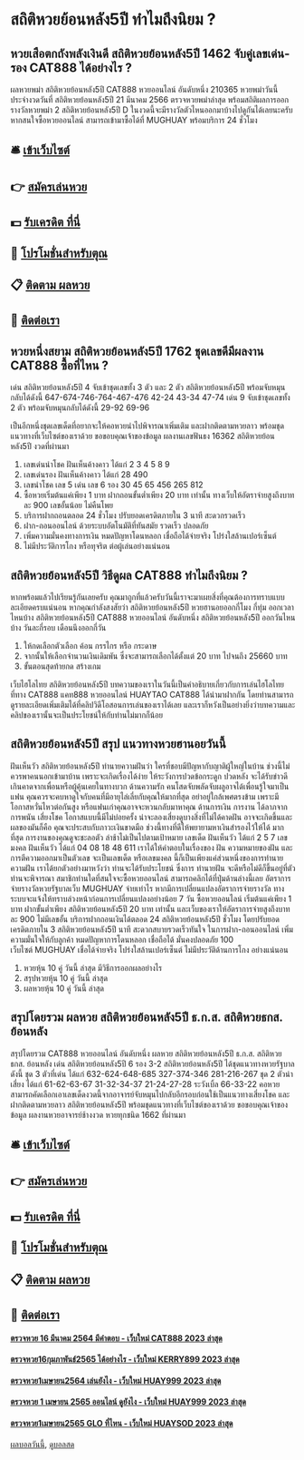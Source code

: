 # สถิติหวยย้อนหลัง5ปี ทำไมถึงนิยม ?
## หวยเสือตกถังพลังเงินดี สถิติหวยย้อนหลัง5ปี 1462 จับคู่เลขเด่น-รอง CAT888 ได้อย่างไร ?
ผลหวยพม่า สถิติหวยย้อนหลัง5ปี CAT888 หวยออนไลน์ อันดับหนึ่ง 210365 หวยพม่าวันนี้ ประจำงวดวันที่ สถิติหวยย้อนหลัง5ปี 21 มีนาคม 2566 ตรวจหวยพม่าล่าสุด พร้อมสถิติผลการออกรางวัลหวยพม่า 2 สถิติหวยย้อนหลัง5ปี D ในงวดนี้จะมีรางวัลตัวไหนออกมาบ้างไปดูกันได้เลยนะครับ หากสนใจซื้อหวยออนไลน์ สามารถเข้ามาซื้อได้ที่ MUGHUAY พร้อมบริการ 24 ชั่วโมง

## 🛎 [เข้าเว็บไซต์](https://bit.ly/3BG5bNw)
## 👉 [สมัครเล่นหวย](https://bit.ly/3BG5bNw)
## 💵 [รับเครดิต ที่นี่](https://bit.ly/3C3mvgS)
## 👑 [โปรโมชั่นสำหรับตุณ](https://bit.ly/3C3mvgS)
## 📋 [ติดตาม ผลหวย](https://bit.ly/3C3mvgS)
## 📱 [ติดต่อเรา](https://bit.ly/3C3mvgS)

## หวยหนึ่งสยาม สถิติหวยย้อนหลัง5ปี 1762 ชุดเลขดีมีผลงาน CAT888 ซื้อที่ไหน ?
เด่น สถิติหวยย้อนหลัง5ปี 4 จับเข้าชุดเลขทั้ง 3 ตัว และ 2 ตัว สถิติหวยย้อนหลัง5ปี พร้อมจับหมุนกลับได้ดังนี้
647-674-746-764-467-476
42-24
43-34
47-74
เด่น 9 จับเข้าชุดเลขทั้ง 2 ตัว พร้อมจับหมุนกลับได้ดังนี้
29-92
69-96

เป็นอีกหนึ่งชุดเลขเด็ดที่อยากจะให้คอหวยนำไปพิจารณาเพิ่มเติม และฝากติดตามหวยลาว พร้อมชุดแนวทางที่เว็บไซต์ของเราด้วย
ขอขอบคุณเจ้าของข้อมูล
ผลงานเลขฟันธง 16362 สถิติหวยย้อนหลัง5ปี งวดที่ผ่านมา
1. เลขเด่นนำโชค ฝันเห็นค้างคาว ได้แก่ 2 3 4 5 8 9
2. เลขเด่นรอง ฝันเห็นค้างคาว ได้แก่ 28 490
3. เลขนำโชค เลข 5 เด่น เลข 6 รอง 30 45 65 456 265 812
4. ซื้อหวยเริ่มต้นแค่เพียง 1 บาท ฝากถอนขั้นต่ำเพียง 20 บาท เท่านั้น ทางเว็บให้อัตราจ่ายสูงถึงบาทละ 900 เลขอั้นน้อย ไม่คืนโพย
5. บริการฝากถอนตลอด 24 ชั่วโมง ปรับยอดเครดิตภายใน 3 นาที สะดวกรวดเร็ว
6. ฝาก-ถอนออนไลน์ ด้วยระบบอัตโนมัติที่ทันสมัย รวดเร็ว ปลอดภัย
7. เพิ่มความมั่นคงทางการเงิน หมดปัญหาโดนหลอก เชื่อถือได้จ่ายจริง โปร่งใสล้านเปอร์เซ็นต์
8. ไม่มีประวัติการโกง หรือทุจริต ต่อผู้เล่นอย่างแน่นอน

## สถิติหวยย้อนหลัง5ปี วิธีดูผล CAT888 ทำไมถึงนิยม ?
หากพร้อมแล้วไปเรียนรู้กันเลยครับ
คุณมาถูกที่แล้วครับวันนี้เราจะมาเผยสิ่งที่คุณต้องการทราบแบบละเอียดครบแน่นอน
หากคุณกำลังสงสัยว่า สถิติหวยย้อนหลัง5ปี หวยฮานอยออกกี่โมง กี่ทุ่ม ออกเวลาไหนบ้าง สถิติหวยย้อนหลัง5ปี CAT888 หวยออนไลน์ อันดับหนึ่ง สถิติหวยย้อนหลัง5ปี ออกวันไหนบ้าง วันละกี่รอบ เดือนนึงออกกี่วัน
1. ให้กดเลือกตัวเลือก ค้อน กรรไกร หรือ กระดาษ
2. จากนั้นให้เลือกจำนวนเงินเดิมพัน ซึ่งจะสามารถเลือกได้ตั้งแต่ 20 บาท ไปจนถึง 25660 บาท
3. ขั้นตอนสุดท้ายกด สร้างเกม

เว็บไฮโลไทย สถิติหวยย้อนหลัง5ปี บทความของเราในวันนี้เป็นคำอธิบายเกี่ยวกับการเล่นไฮโลไทยที่ทาง CAT888 แคท888 หวยออนไลน์ HUAYTAO CAT888 ได้นำมาฝากกัน โดยท่านสามารถดูรายละเอียดเพิ่มเติมได้ที่คลิปวิดีโอสอนการเล่นของเราได้เลย และเราก็หวังเป็นอย่างยิ่งว่าบทความและคลิปของเรานั้นจะเป็นประโยชน์ให้กับท่านไม่มากก็น้อย

## สถิติหวยย้อนหลัง5ปี สรุป แนวทางหวยฮานอยวันนี้
ฝันเห็นวัว สถิติหวยย้อนหลัง5ปี ทำนายความฝันว่า ใครที่ชอบมีปัญหากับญาติผู้ใหญ่ในบ้าน ช่วงนี้ไม่ควรพาคนนอกเข้ามาบ้าน เพราะจะเกิดเรื่องได้ง่าย ให้ระวังการปวดข้อกระดูก ปวดหลัง จะได้รับข่าวดีเกินคาดจากเพื่อนหรือผู้คุ้นเคยในทางบวก
ด้านความรัก คนโสดจับพลัดจับผลูอาจได้เพื่อนรู้ใจมาเป็นแฟน คุณควรจะคบหาดูใจกับคนที่มีอายุไล่เลี่ยกับคุณให้มากที่สุด อย่าอยู่ใกล้เพศตรงข้าม เพราะมีโอกาสหวั่นไหวต่อกันสูง หรือแฟนเก่าคุณอาจจะหวนกลับมาหาคุณ
ด้านการเงิน การงาน ได้ลาภจากการพนัน เสี่ยงโชค โอกาสแบบนี้มีไม่บ่อยครั้ง น่าจะลองเสี่ยงดูบางสิ่งที่ไม่ได้คาดฝัน อาจจะเกิดขึ้นและผลของมันก็คือ คุณจะประสบกับภาวะเงินขาดมือ ช่วงนี้ทางที่ดีให้พยายามหาเงินสำรองไว้ให้ได้ มากที่สุด การงานของคุณดูจะชะลอตัว ล่าช้าไม่เป็นไปตามเป้าหมาย
เลขเด็ด ฝันเห็นวัว ได้แก่ 2 5 7
เลขมงคล ฝันเห็นวัว ได้แก่ 04 08 18 48 611
เราได้ให้คำตอบในเรื่องของ ฝัน ความหมายของฝัน และการตีความออกมาเป็นตัวเลข จะเป็นเลขเด็ด หรือเลขมงคล นี้ก็เป็นเพียงแค่ส่วนหนึ่งของการทำนายความฝัน เราได้ยกตัวอย่างมาหวังว่า ท่านจะได้รับประโยชน์ ซึ่งการ ทำนายฝัน จะดีหรือไม่ดีก็ขึ้นอยู่ที่ตัวท่านจะพิจารณา
สมาชิกท่านใดที่สนใจจะซื้อหวยออนไลน์ สามารถคลิกได้ที่ปุ่มด้านล่างนี้เลย
อัตราการจ่ายรางวัลหวยรัฐบาลเว็บ MUGHUAY จ่ายเท่าไร
หากมีการเปลี่ยนแปลงอัตราการจ่ายรางวัล ทางระบบจะแจ้งให้ทราบล่วงหน้าก่อนการเปลี่ยนแปลงอย่างน้อย 7 วัน
ซื้อหวยออนไลน์ เริ่มต้นแค่เพียง 1 บาท ฝากขั้นต่ำเพียง สถิติหวยย้อนหลัง5ปี 20 บาท เท่านั้น และเว็บของเราให้อัตราการจ่ายสูงถึงบาทละ 900 ไม่มีเลขอั้น บริการฝากถอนเงินได้ตลอด 24 สถิติหวยย้อนหลัง5ปี ชั่วโมง โดยปรับยอดเครดิตภายใน 3 สถิติหวยย้อนหลัง5ปี นาที สะดวกสบายรวดเร็วทันใจ ในการฝาก-ถอนออนไลน์ เพิ่มความมั่นใจให้กับลูกค้า หมดปัญหาการโดนหลอก เชื่อถือได้ มั่นคงปลอดภัย 100 เว็บไซต์ MUGHUAY เชื่อได้จ่ายจริง โปร่งใสล้านเปอร์เซ็นต์ ไม่มีประวัติด้านการโกง อย่างแน่นอน
1. หวยหุ้น 10 คู่ วันนี้ ล่าสุด มีวิธีการออกผลอย่างไร
2. สรุปหวยหุ้น 10 คู่ วันนี้ ล่าสุด
3. ผลหวยหุ้น 10 คู่ วันนี้ ล่าสุด

## สรุปโดยรวม ผลหวย สถิติหวยย้อนหลัง5ปี ธ.ก.ส. สถิติหวยธกส. ย้อนหลัง
สรุปโดยรวม CAT888 หวยออนไลน์ อันดับหนึ่ง ผลหวย สถิติหวยย้อนหลัง5ปี ธ.ก.ส. สถิติหวยธกส. ย้อนหลัง เด่น สถิติหวยย้อนหลัง5ปี 6 รอง 3-2 สถิติหวยย้อนหลัง5ปี ได้ชุดแนวทางหวยรัฐบาลดังนี้
ชุด 3 ตัวที่เด่น ได้แก่
632-624-648-685
327-374-346
281-216-267
ชุด 2 ตัวน่าเสี่ยง ได้แก่
61-62-63-67
31-32-34-37
21-24-27-28
ระวังเบิ้ล
66-33-22
คอหวยสามารถคัดเลือกเอาเลขเด็ดงวดนี้จากอาจารย์จับหมุนไปกลับอีกรอบก่อนใช้เป็นแนวทางเสี่ยงโชค และฝากติดตามหวยลาว สถิติหวยย้อนหลัง5ปี พร้อมชุดแนวทางที่เว็บไซต์ของเราด้วย
ขอขอบคุณเจ้าของข้อมูล
ผลงานหวยอาจารย์ช้างงวด หวยทุกชนิด 1662 ที่ผ่านมา


## 🛎 [เข้าเว็บไซต์](https://bit.ly/3BG5bNw)
## 👉 [สมัครเล่นหวย](https://bit.ly/3BG5bNw)
## 💵 [รับเครดิต ที่นี่](https://bit.ly/3C3mvgS)
## 👑 [โปรโมชั่นสำหรับตุณ](https://bit.ly/3C3mvgS)
## 📋 [ติดตาม ผลหวย](https://bit.ly/3C3mvgS)
## 📱 [ติดต่อเรา](https://bit.ly/3C3mvgS)

#### [ตรวจหวย 16 มีนาคม 2564 มีคำตอบ - เว็บใหม่ CAT888 2023 ล่าสุด](https://atom.io/themes/ตรวจหวย%2016%20มีนาคม%202564%20มีคำตอบ%20-%20เว็บใหม่%20cat888%202023%20ล่าสุด)
#### [ตรวจหวย16กุมภาพันธ์2565 ได้อย่างไร - เว็บใหม่ KERRY899 2023 ล่าสุด](https://atom.io/themes/ตรวจหวย16กุมภาพันธ์2565%20ได้อย่างไร%20-%20เว็บใหม่%20kerry899%202023%20ล่าสุด)
#### [ตรวจหวย1เมษายน2564 เล่นยังไง - เว็บใหม่ HUAY999 2023 ล่าสุด](https://atom.io/themes/ตรวจหวย1เมษายน2564%20เล่นยังไง%20-%20เว็บใหม่%20huay999%202023%20ล่าสุด)
#### [ตรวจหวย 1 เมษายน 2565 ออนไลน์ ดูยังไง - เว็บใหม่ HUAY999 2023 ล่าสุด](https://atom.io/themes/ตรวจหวย%201%20เมษายน%202565%20ออนไลน์%20ดูยังไง%20-%20เว็บใหม่%20huay999%202023%20ล่าสุด)
#### [ตรวจหวย1เมษายน2565 GLO ที่ไหน - เว็บใหม่ HUAYSOD 2023 ล่าสุด](https://atom.io/themes/ตรวจหวย1เมษายน2565%20glo%20ที่ไหน%20-%20เว็บใหม่%20huaysod%202023%20ล่าสุด)

[ผลบอลวันนี้](https://siamsport.tv "ผลบอลวันนี้"), [ดูบอลสด](https://siamsport.tv/ดูบอลสด "ดูบอลสด")